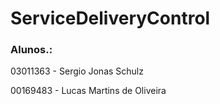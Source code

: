 # ServiceDeliveryControl

### Alunos.:
03011363 - Sergio Jonas Schulz

00169483 - Lucas Martins de Oliveira
